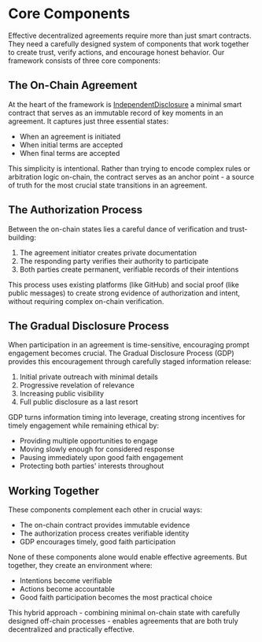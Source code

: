 # Core Components

Effective decentralized agreements require more than just smart contracts. They need a carefully designed system of components that work together to create trust, verify actions, and encourage honest behavior. Our framework consists of three core components:

## The On-Chain Agreement

At the heart of the framework is [IndependentDisclosure](https://gist.github.com/0xKorok/cb1925bd68cf919b6d18181d46dd3cce) a minimal smart contract that serves as an immutable record of key moments in an agreement. It captures just three essential states:
- When an agreement is initiated
- When initial terms are accepted
- When final terms are accepted

This simplicity is intentional. Rather than trying to encode complex rules or arbitration logic on-chain, the contract serves as an anchor point - a source of truth for the most crucial state transitions in an agreement.

## The Authorization Process

Between the on-chain states lies a careful dance of verification and trust-building:
1. The agreement initiator creates private documentation
2. The responding party verifies their authority to participate
3. Both parties create permanent, verifiable records of their intentions

This process uses existing platforms (like GitHub) and social proof (like public messages) to create strong evidence of authorization and intent, without requiring complex on-chain verification.

## The Gradual Disclosure Process

When participation in an agreement is time-sensitive, encouraging prompt engagement becomes crucial. The Gradual Disclosure Process (GDP) provides this encouragement through carefully staged information release:

1. Initial private outreach with minimal details
2. Progressive revelation of relevance
3. Increasing public visibility
4. Full public disclosure as a last resort

GDP turns information timing into leverage, creating strong incentives for timely engagement while remaining ethical by:
- Providing multiple opportunities to engage
- Moving slowly enough for considered response
- Pausing immediately upon good faith engagement
- Protecting both parties' interests throughout

## Working Together

These components complement each other in crucial ways:
- The on-chain contract provides immutable evidence
- The authorization process creates verifiable identity
- GDP encourages timely, good faith participation

None of these components alone would enable effective agreements. But together, they create an environment where:
- Intentions become verifiable
- Actions become accountable
- Good faith participation becomes the most practical choice

This hybrid approach - combining minimal on-chain state with carefully designed off-chain processes - enables agreements that are both truly decentralized and practically effective.
